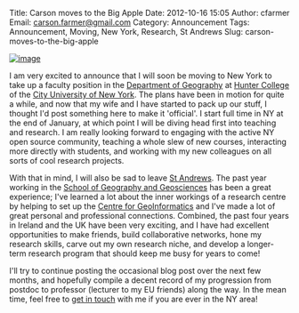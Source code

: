 Title: Carson moves to the Big Apple
Date: 2012-10-16 15:05
Author: cfarmer
Email: carson.farmer@gmail.com
Category: Announcement
Tags: Announcement, Moving, New York, Research, St Andrews
Slug: carson-moves-to-the-big-apple

[![image][]][postcards]

I am very excited to announce that I will soon be moving to New York to
take up a faculty position in the [Department of Geography][] at [Hunter
College][] of the [City University of New York][]. The plans have been
in motion for quite a while, and now that my wife and I have started to
pack up our stuff, I thought I'd post something here to make it
'official'. I start full time in NY at the end of January, at which
point I will be diving head first into teaching and research. I am
really looking forward to engaging with the active NY open source
community, teaching a whole slew of new courses, interacting more
directly with students, and working with my new colleagues on all sorts
of cool research projects.

With that in mind, I will also be sad to leave [St
Andrews][]. The past year working in the [School of Geography and
Geosciences][] has been a great experience; I've learned a lot about the
inner workings of a research centre by helping to set up the [Centre for
GeoInformatics][] and I've made a lot of great personal and professional
connections. Combined, the past four years in Ireland and the UK have
been very exciting, and I have had excellent opportunities to make
friends, build collaborative networks, hone my research skills, carve
out my own research niche, and develop a longer-term research program
that should keep me busy for years to come!

I'll try to continue posting the occasional blog post over the next few
months, and hopefully compile a decent record of my progression from
postdoc to professor (lecturer to my EU friends) along the way. In the
mean time, feel free to [get in touch][] with me if you are ever in the
NY area!

[Department of Geography]: http://www.geo.hunter.cuny.edu/
[Hunter College]: http://www.hunter.cuny.edu/
[City University of New York]: http://www.cuny.edu/
[St Andrews]: http://www.st-andrews.ac.uk/
[School of Geography and Geosciences]: http://www.st-andrews.ac.uk/gg/
[Centre for GeoInformatics]: http://www.st-andrews.ac.uk/geoinformatics/
[get in touch]: |filename|/pages/contact.md
[image]: |filename|/images/postcards-300x135.png
[postcards]: |filename|/images/postcards.png
